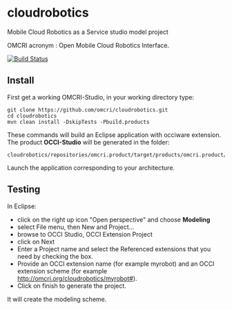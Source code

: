 # cloudrobotics

Mobile Cloud Robotics as a Service studio model project

OMCRI acronym : Open Mobile Cloud Robotics Interface.

[![Build Status](https://travis-ci.org/omcri/cloudrobotics.svg?branch=master)](https://travis-ci.org/omcri/cloudrobotics)


## Install

First get a working OMCRI-Studio, in your working directory type:

```
git clone https://github.com/omcri/cloudrobotics.git
cd cloudrobotics
mvn clean install -DskipTests -Pbuild.products
```

These commands will build an Eclipse application with occiware extension. The product **OCCI-Studio** will be generated in the folder:
```
cloudrobotics/repositories/omcri.product/target/products/omcri.product/repositories/omcri.product/target/products/omcri.product/
```

Launch the application corresponding to your architecture.

## Testing

In Eclipse:
 * click on the right up icon "Open perspective" and choose **Modeling**
 * select File menu, then New and Project...
 * browse to OCCI Studio, OCCI Extension Project
 * click on Next
 * Enter a Project name and select the Referenced extensions that you need by checking the box.
 * Provide an OCCI extension name (for example myrobot) and an OCCI extension scheme (for example http://omcri.org/cloudrobotics/myrobot#).
 * Click on finish to generate the project.

It will create the modeling scheme. 
